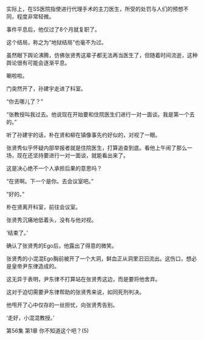 实际上，在SS医院指使进行代理手术的主刀医生，所受的处罚与人们的预想不同，程度非常轻微。

事件平息后，他仅过了8个月就复职了。

这个结局，称之为“地狱结局”也毫不为过。

虽然眼下舆论沸腾，仿佛张贤秀这辈子都无法再当医生了，但随着时间流逝，这种舆论很有可能会逐渐平息。

唰啦啦。

门突然开了，孙建宇走进了科室。

“你去哪儿了？”

“张教授叫我过去。他说现在开始要和住院医生们进行一对一面谈。我是第一个去的。”

听了孙建宇的话，朴在贤和柳在镇像事先约好似的，对视了一眼。

张贤秀似乎怀疑内部举报者就是住院医生，打算追查到底。看他上午闹了那么一场，现在还坚持要进行一对一面谈，就能看出来了。

这是决心绝不一个人承担后果的意思吗？

“在贤啊。下一个是你。去会议室吧。”

“好的。”

朴在贤离开科室，前往会议室。

张贤秀沉痛地低着头，没有与他对视。

‘结束了。’

确认了张贤秀的Ego后，他露出了得意的微笑。

张贤秀的小混混Ego胸前被开了一个大洞，鲜血正从洞里汩汩流出。这伤口，想必是皇帝尹东律造成的。

这无异于表明，尹东律不打算站在张贤秀这边，而是要将他舍弃。

这对于迫切需要尹东律帮助的张贤秀来说，如同死刑判决。

他甩开了心中仅存的一丝担忧，向张贤秀告别。

‘走好，小混混教授。’

第56集 第1章 你不知道这个吧？(5)